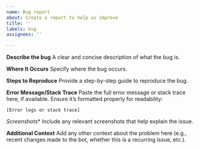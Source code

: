 ```yaml
---
name: Bug report
about: Create a report to help us improve
title: ''
labels: bug
assignees: ''

---
```


**Describe the bug**
A clear and concise description of what the bug is.

**Where It Occurs**
Specify where the bug occurs.

**Steps to Reproduce**
Provide a step-by-step guide to reproduce the bug.

**Error Message/Stack Trace**
Paste the full error message or stack trace here, if available. Ensure it’s formatted properly for readability:
```
[Error logs or stack trace]
```

*Screenshots**
Include any relevant screenshots that help explain the issue.

**Additional Context**
Add any other context about the problem here (e.g., recent changes made to the bot, whether this is a recurring issue, etc.).

